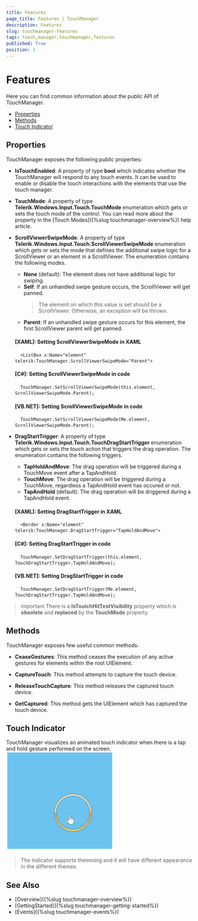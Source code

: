 ```yaml
---
title: Features
page_title: Features | TouchManager
description: Features
slug: touchmanager-features
tags: touch,manager,touchmanager,features
published: True
position: 1
---
```


# Features

Here you can find common information about the public API of TouchManager.

* [Properties](#properties)
* [Methods](#methods)
* [Touch Indicator](#touch-indicator)

## Properties

TouchManager exposes the following public properties:

* __IsTouchEnabled__: A property of type __bool__ which indicates whether the TouchManager will respond to any touch events. It can be used to enable or disable the touch interactions with the elements that use the touch manager.

* __TouchMode__: A property of type __Telerik.Windows.Input.Touch.TouchMode__ enumeration which gets or sets the touch mode of the control. You can read more about the property in the [Touch Modes]({%slug touchmanager-overview%}) help article.

* __ScrollViewerSwipeMode__: A property of type __Telerik.Windows.Input.Touch.ScrollViewerSwipeMode__ enumeration which gets or sets the mode that defines the additional swipe logic for a ScrollViewer or an element in a ScrollViewer. The enumeration contains the following modes.
	* __None__ (default): The element does not have additional logic for swiping.
	* __Self__: If an unhandled swipe gesture occurs, the ScrollViewer will get panned.
		> The element on which this value is set should be a ScrollViewer. Otherwise, an exception will be thrown.
	* __Parent__: If an unhandled swipe gesture occurs for this element, the first ScrollViewer parent will get panned.
	
	#### __[XAML]: Setting ScrollViewerSwipeMode in XAML__
		<ListBox x:Name="element" telerik:TouchManager.ScrollViewerSwipeMode="Parent">
		
	#### __[C#]: Setting ScrollViewerSwipeMode in code__
		TouchManager.SetScrollViewerSwipeMode(this.element, ScrollViewerSwipeMode.Parent);
		
	#### __[VB.NET]: Setting ScrollViewerSwipeMode in code__
		TouchManager.SetScrollViewerSwipeMode(Me.element, ScrollViewerSwipeMode.Parent);

* __DragStartTrigger__: A property of type __Telerik.Windows.Input.Touch.TouchDragStartTrigger__ enumeration which gets or sets the touch action that triggers the drag operation. The enumeration contains the following triggers.
	* __TapHoldAndMove__: The drag operation will be triggered during a TouchMove event after a TapAndHold.
	* __TouchMove__: The drag operation will be triggered during a TouchMove, regardless a TapAndHold event has occured or not.
	* __TapAndHold__ (default): The drag operation will be driggered during a TapAndHold event.

	#### __[XAML]: Setting DragStartTrigger in XAML__
		<Border x:Name="element" telerik:TouchManager.DragStartTrigger="TapHoldAndMove">
		
	#### __[C#]: Setting DragStartTrigger in code__
		TouchManager.SetDragStartTrigger(this.element, TouchDragStartTrigger.TapHoldAndMove);
		
	#### __[VB.NET]: Setting DragStartTrigger in code__
		TouchManager.SetDragStartTrigger(Me.element, TouchDragStartTrigger.TapHoldAndMove);
		
>important There is a __IsTouichHitTestVisibility__ property which is __obsolete__ and __replaced__ by the __TouchMode__ property.

## Methods

TouchManager exposes few useful common methods:

* __CeaseGestures__: This method ceases the execution of any active gestures for elements within the root UIElement.

* __CaptureTouch__: This method attempts to capture the touch device.

* __ReleaseTouchCapture__: This method releases the captured touch device.

* __GetCaptured__: This method gets the UIElement which has captured the touch device.

## Touch Indicator

TouchManager visualizes an animated touch indicator when there is a tap and hold gesture performed on the screen. 
![](images/touchmanager_features_01.png)

> The indicator supports themming and it will have different appearance in the different themes.

## See Also
* [Overview]({%slug touchmanager-overview%})
* [GettingStarted]({%slug touchmanager-getting-started%})
* [Events]({%slug touchmanager-events%})